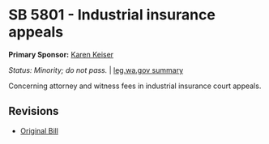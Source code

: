 # SB 5801 - Industrial insurance appeals
**Primary Sponsor:** [Karen Keiser](/person/leg/karen.keiser.md)

*Status: Minority; do not pass.* | [leg.wa.gov summary](https://app.leg.wa.gov/billsummary?BillNumber=5801&Year=2021)

Concerning attorney and witness fees in industrial insurance court appeals.

## Revisions
* [Original Bill](1/)